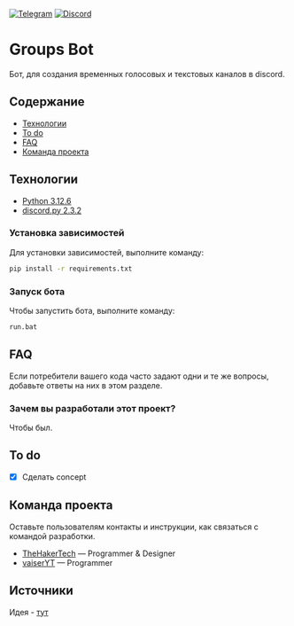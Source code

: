 [![Telegram](https://img.shields.io/badge/Telegram-2CA5E0?style=for-the-badge&logo=telegram&logoColor=white)](https://t.me/HoneyTeamC)
[![Discord](https://img.shields.io/badge/Discord-7289DA?style=for-the-badge&logo=discord&logoColor=white)](https://discord.gg/26MpP9erzt)

# Groups Bot

Бот, для создания временных голосовых и текстовых каналов в discord.

## Содержание

- [Технологии](#технологии)
- [To do](#to-do)
- [FAQ](#faq)
- [Команда проекта](#команда-проекта)

## Технологии

- [Python 3.12.6](https://www.python.org/downloads/release/python-3126/)
- [discord.py 2.3.2](https://discordpy.readthedocs.io/en/stable/)

### Установка зависимостей

Для установки зависимостей, выполните команду:

```sh
pip install -r requirements.txt
```

### Запуск бота

Чтобы запустить бота, выполните команду:

```sh
run.bat
```

## FAQ

Если потребители вашего кода часто задают одни и те же вопросы, добавьте ответы на них в этом разделе.

### Зачем вы разработали этот проект?

Чтобы был.

## To do

- [x] Сделать concept

## Команда проекта

Оставьте пользователям контакты и инструкции, как связаться с командой разработки.

- [TheHakerTech](https://github.com/TheHakerTech) — Programmer & Designer
- [vaiserYT](https://github.com/vaiserYT) — Programmer

## Источники

Идея - [тут](https://voicemaster.xyz/)
